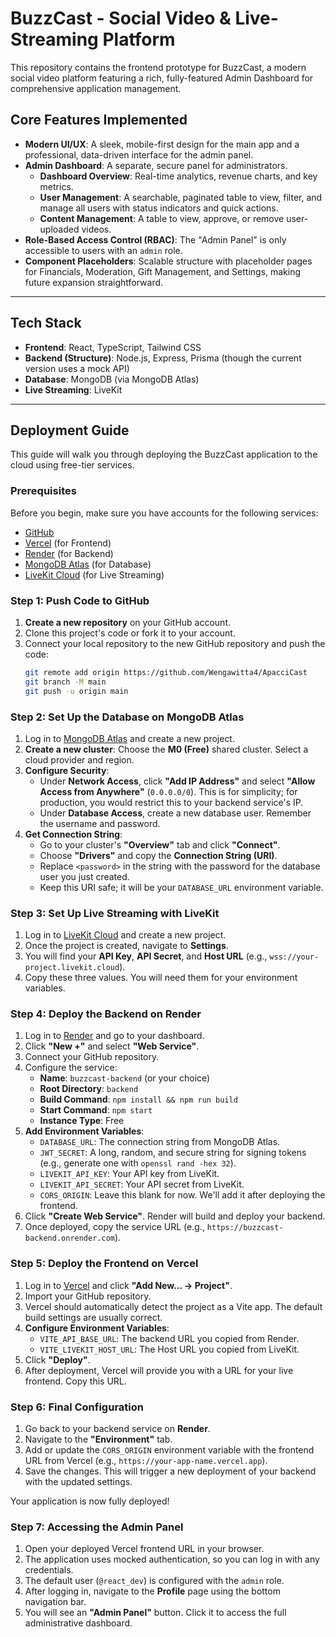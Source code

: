 # BuzzCast - Social Video & Live-Streaming Platform

This repository contains the frontend prototype for BuzzCast, a modern social video platform featuring a rich, fully-featured Admin Dashboard for comprehensive application management.

## Core Features Implemented

- **Modern UI/UX**: A sleek, mobile-first design for the main app and a professional, data-driven interface for the admin panel.
- **Admin Dashboard**: A separate, secure panel for administrators.
  - **Dashboard Overview**: Real-time analytics, revenue charts, and key metrics.
  - **User Management**: A searchable, paginated table to view, filter, and manage all users with status indicators and quick actions.
  - **Content Management**: A table to view, approve, or remove user-uploaded videos.
- **Role-Based Access Control (RBAC)**: The "Admin Panel" is only accessible to users with an `admin` role.
- **Component Placeholders**: Scalable structure with placeholder pages for Financials, Moderation, Gift Management, and Settings, making future expansion straightforward.

---

## Tech Stack

- **Frontend**: React, TypeScript, Tailwind CSS
- **Backend (Structure)**: Node.js, Express, Prisma (though the current version uses a mock API)
- **Database**: MongoDB (via MongoDB Atlas)
- **Live Streaming**: LiveKit

---

## Deployment Guide

This guide will walk you through deploying the BuzzCast application to the cloud using free-tier services.

### Prerequisites

Before you begin, make sure you have accounts for the following services:
- [GitHub](https://github.com/)
- [Vercel](https://vercel.com/) (for Frontend)
- [Render](https://render.com/) (for Backend)
- [MongoDB Atlas](https://www.mongodb.com/cloud/atlas) (for Database)
- [LiveKit Cloud](https://cloud.livekit.io/) (for Live Streaming)

### Step 1: Push Code to GitHub

1.  **Create a new repository** on your GitHub account.
2.  Clone this project's code or fork it to your account.
3.  Connect your local repository to the new GitHub repository and push the code:
    ```bash
    git remote add origin https://github.com/Wengawitta4/ApacciCast
    git branch -M main
    git push -u origin main
    ```

### Step 2: Set Up the Database on MongoDB Atlas

1.  Log in to [MongoDB Atlas](https://cloud.mongodb.com/v2/6290075841975e591783e74c#/clusters) and create a new project.
2.  **Create a new cluster**: Choose the **M0 (Free)** shared cluster. Select a cloud provider and region.
3.  **Configure Security**:
    -   Under **Network Access**, click **"Add IP Address"** and select **"Allow Access from Anywhere"** (`0.0.0.0/0`). This is for simplicity; for production, you would restrict this to your backend service's IP.
    -   Under **Database Access**, create a new database user. Remember the username and password.
4.  **Get Connection String**:
    -   Go to your cluster's **"Overview"** tab and click **"Connect"**.
    -   Choose **"Drivers"** and copy the **Connection String (URI)**.
    -   Replace `<password>` in the string with the password for the database user you just created.
    -   Keep this URI safe; it will be your `DATABASE_URL` environment variable.

### Step 3: Set Up Live Streaming with LiveKit

1.  Log in to [LiveKit Cloud](https://cloud.livekit.io/) and create a new project.
2.  Once the project is created, navigate to **Settings**.
3.  You will find your **API Key**, **API Secret**, and **Host URL** (e.g., `wss://your-project.livekit.cloud`).
4.  Copy these three values. You will need them for your environment variables.

### Step 4: Deploy the Backend on Render

1.  Log in to [Render](https://dashboard.render.com/) and go to your dashboard.
2.  Click **"New +"** and select **"Web Service"**.
3.  Connect your GitHub repository.
4.  Configure the service:
    -   **Name**: `buzzcast-backend` (or your choice)
    -   **Root Directory**: `backend`
    -   **Build Command**: `npm install && npm run build`
    -   **Start Command**: `npm start`
    -   **Instance Type**: Free
5.  **Add Environment Variables**:
    -   `DATABASE_URL`: The connection string from MongoDB Atlas.
    -   `JWT_SECRET`: A long, random, and secure string for signing tokens (e.g., generate one with `openssl rand -hex 32`).
    -   `LIVEKIT_API_KEY`: Your API key from LiveKit.
    -   `LIVEKIT_API_SECRET`: Your API secret from LiveKit.
    -   `CORS_ORIGIN`: Leave this blank for now. We'll add it after deploying the frontend.
6.  Click **"Create Web Service"**. Render will build and deploy your backend.
7.  Once deployed, copy the service URL (e.g., `https://buzzcast-backend.onrender.com`).

### Step 5: Deploy the Frontend on Vercel

1.  Log in to [Vercel](https://vercel.com/dashboard) and click **"Add New... -> Project"**.
2.  Import your GitHub repository.
3.  Vercel should automatically detect the project as a Vite app. The default build settings are usually correct.
4.  **Configure Environment Variables**:
    -   `VITE_API_BASE_URL`: The backend URL you copied from Render.
    -   `VITE_LIVEKIT_HOST_URL`: The Host URL you copied from LiveKit.
5.  Click **"Deploy"**.
6.  After deployment, Vercel will provide you with a URL for your live frontend. Copy this URL.

### Step 6: Final Configuration

1.  Go back to your backend service on **Render**.
2.  Navigate to the **"Environment"** tab.
3.  Add or update the `CORS_ORIGIN` environment variable with the frontend URL from Vercel (e.g., `https://your-app-name.vercel.app`).
4.  Save the changes. This will trigger a new deployment of your backend with the updated settings.

Your application is now fully deployed!

### Step 7: Accessing the Admin Panel

1.  Open your deployed Vercel frontend URL in your browser.
2.  The application uses mocked authentication, so you can log in with any credentials.
3.  The default user (`@react_dev`) is configured with the `admin` role.
4.  After logging in, navigate to the **Profile** page using the bottom navigation bar.
5.  You will see an **"Admin Panel"** button. Click it to access the full administrative dashboard.
